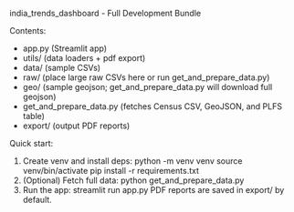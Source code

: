 india_trends_dashboard - Full Development Bundle

Contents:
- app.py (Streamlit app)
- utils/ (data loaders + pdf export)
- data/ (sample CSVs)
- raw/ (place large raw CSVs here or run get_and_prepare_data.py)
- geo/ (sample geojson; get_and_prepare_data.py will download full geojson)
- get_and_prepare_data.py (fetches Census CSV, GeoJSON, and PLFS table)
- export/ (output PDF reports)

Quick start:
1. Create venv and install deps:
   python -m venv venv
   source venv/bin/activate
   pip install -r requirements.txt
2. (Optional) Fetch full data:
   python get_and_prepare_data.py
3. Run the app:
   streamlit run app.py
PDF reports are saved in export/ by default.

